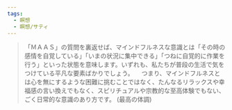 ```yaml
---
tags:
  - 瞑想
  - 瞑想/サティ
---
```

>「ＭＡＡＳ」の質問を裏返せば、マインドフルネスな意識とは「その時の感情を自覚している」「いまの状況に集中できる」「つねに自覚的に作業を行う」といった状態を意味します。いずれも、私たちが普段の生活で気をつけている平凡な要素ばかりでしょう。
　つまり、マインドフルネスとは心を無にするような困難に挑むことではなく、たんなるリラックスや幸福感の言い換えでもなく、スピリチュアルや宗教的な至高体験でもない、ごく日常的な意識のあり方です。	(最高の体調)
